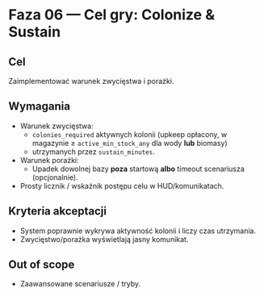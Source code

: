 # Faza 06 — Cel gry: Colonize & Sustain

## Cel
Zaimplementować warunek zwycięstwa i porażki.

## Wymagania
- Warunek zwycięstwa:
  - `colonies_required` aktywnych kolonii (upkeep opłacony, w magazynie ≥ `active_min_stock_any` dla wody **lub** biomasy)
  - utrzymanych przez `sustain_minutes`.
- Warunek porażki:
  - Upadek dowolnej bazy **poza** startową **albo** timeout scenariusza (opcjonalnie).
- Prosty licznik / wskaźnik postępu celu w HUD/komunikatach.

## Kryteria akceptacji
- System poprawnie wykrywa aktywność kolonii i liczy czas utrzymania.
- Zwycięstwo/porażka wyświetlają jasny komunikat.

## Out of scope
- Zaawansowane scenariusze / tryby.
